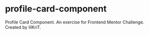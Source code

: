 # profile-card-component
Profile Card Component. An exercise for Frontend Mentor Challenge.
Created by lilKriT.